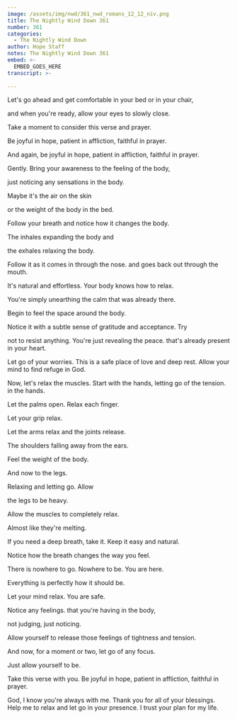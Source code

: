 ```yaml
---
image: /assets/img/nwd/361_nwd_romans_12_12_niv.png
title: The Nightly Wind Down 361
number: 361
categories:
  - The Nightly Wind Down
author: Hope Staff
notes: The Nightly Wind Down 361
embed: >-
  EMBED_GOES_HERE
transcript: >-
  
---
```

Let's go ahead and get comfortable in your bed or in your chair,

and when you're ready, allow your eyes to slowly close.

Take a moment to consider this verse and prayer.

Be joyful in hope, patient in affliction, faithful in prayer.

And again, be joyful in hope, patient in affliction, faithful in prayer.

Gently. Bring your awareness to the feeling of the body,

just noticing any sensations in the body.

Maybe it's the air on the skin

or the weight of the body in the bed.

Follow your breath and notice how it changes the body.

The inhales expanding the body and

the exhales relaxing the body.

Follow it as it comes in through the nose. and goes back out through the mouth.

It's natural and effortless. Your body knows how to relax.

You're simply unearthing the calm that was already there.

Begin to feel the space around the body.

Notice it with a subtle sense of gratitude and acceptance. Try

not to resist anything. You're just revealing the peace. that's already present in your heart.

Let go of your worries. This is a safe place of love and deep rest. Allow your mind to find refuge in God.

Now, let's relax the muscles. Start with the hands, letting go of the tension. in the hands.

Let the palms open. Relax each finger.

Let your grip relax.

Let the arms relax and the joints release.

The shoulders falling away from the ears.

Feel the weight of the body.

And now to the legs.

Relaxing and letting go. Allow

the legs to be heavy.

Allow the muscles to completely relax.

Almost like they're melting.

If you need a deep breath, take it. Keep it easy and natural.

Notice how the breath changes the way you feel.

There is nowhere to go. Nowhere to be. You are here.

Everything is perfectly how it should be.

Let your mind relax. You are safe.

Notice any feelings. that you're having in the body,

not judging, just noticing.

Allow yourself to release those feelings of tightness and tension.

And now, for a moment or two, let go of any focus.

Just allow yourself to be.

Take this verse with you. Be joyful in hope, patient in affliction, faithful in prayer.

God, I know you're always with me. Thank you for all of your blessings. Help me to relax and let go in your presence. I trust your plan for my life.

